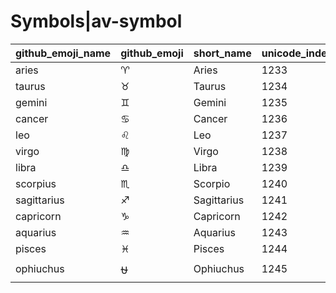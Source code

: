 # Symbols|av-symbol

|github_emoji_name|github_emoji|short_name|unicode_index|
|---|---|---|---|
|aries|:aries:|Aries|1233|
|taurus|:taurus:|Taurus|1234|
|gemini|:gemini:|Gemini|1235|
|cancer|:cancer:|Cancer|1236|
|leo|:leo:|Leo|1237|
|virgo|:virgo:|Virgo|1238|
|libra|:libra:|Libra|1239|
|scorpius|:scorpius:|Scorpio|1240|
|sagittarius|:sagittarius:|Sagittarius|1241|
|capricorn|:capricorn:|Capricorn|1242|
|aquarius|:aquarius:|Aquarius|1243|
|pisces|:pisces:|Pisces|1244|
|ophiuchus|:ophiuchus:|Ophiuchus|1245|
